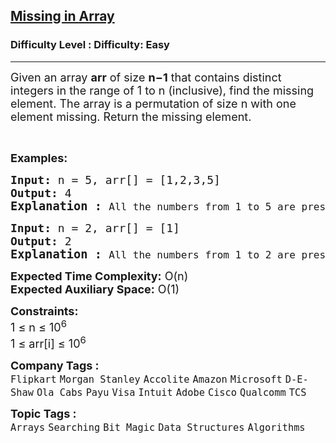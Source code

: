 <h2><a href="https://www.geeksforgeeks.org/problems/missing-number-in-array1416/1?page=1&company=D-E-Shaw&sortBy=submissions">Missing in Array</a></h2><h3>Difficulty Level : Difficulty: Easy</h3><hr><div class="problems_problem_content__Xm_eO"><p><span style="font-size: 18px;">Given an array <strong>arr</strong> of size <strong>n−1</strong> that contains distinct integers in the range of 1 to&nbsp;</span><span style="font-size: 18px;">n (inclusive), find the missing element. The array is a permutation of size n with one element missing. Return the missing element.</span></p>
<p>&nbsp;</p>
<p><span style="font-size: 18px;"><strong>Examples:</strong></span></p>
<pre><span style="font-size: 18px;"><strong>Input: </strong>n = 5, arr[] = [1,2,3,5]
<strong>Output: </strong>4</span>
<strong><span style="font-size: 14pt;">Explanation : </span></strong><span style="font-size: 14pt;"><span style="font-size: 12pt;">All the numbers from 1 to 5 are present except 4.</span></span></pre>
<pre><span style="font-size: 18px;"><strong>Input: </strong>n = 2, arr[] = [1]
<strong>Output: </strong>2</span>
<strong><span style="font-size: 14pt;">Explanation : </span></strong><span style="font-size: 14pt;"><span style="font-size: 12pt;">All the numbers from 1 to 2 are present except 2.</span></span></pre>
<p><span style="font-size: 18px;"><strong>Expected Time Complexity:</strong> O(n)<br><strong>Expected Auxiliary Space:</strong>&nbsp;O(1)</span></p>
<p><span style="font-size: 18px;"><strong>Constraints:</strong><br>1 ≤ n ≤ 10<sup>6</sup><br>1 ≤ arr[i] ≤ 10<sup>6</sup></span></p></div><p><span style=font-size:18px><strong>Company Tags : </strong><br><code>Flipkart</code>&nbsp;<code>Morgan Stanley</code>&nbsp;<code>Accolite</code>&nbsp;<code>Amazon</code>&nbsp;<code>Microsoft</code>&nbsp;<code>D-E-Shaw</code>&nbsp;<code>Ola Cabs</code>&nbsp;<code>Payu</code>&nbsp;<code>Visa</code>&nbsp;<code>Intuit</code>&nbsp;<code>Adobe</code>&nbsp;<code>Cisco</code>&nbsp;<code>Qualcomm</code>&nbsp;<code>TCS</code>&nbsp;<br><p><span style=font-size:18px><strong>Topic Tags : </strong><br><code>Arrays</code>&nbsp;<code>Searching</code>&nbsp;<code>Bit Magic</code>&nbsp;<code>Data Structures</code>&nbsp;<code>Algorithms</code>&nbsp;